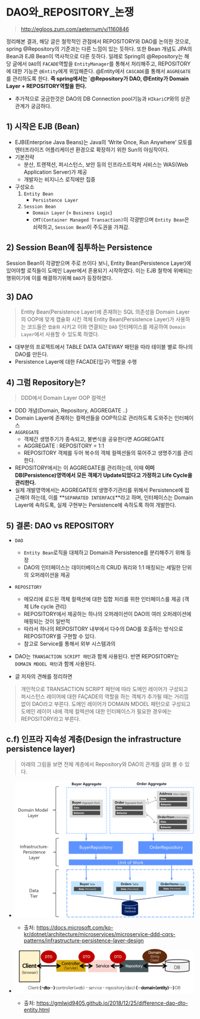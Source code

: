 # DAO와_REPOSITORY_논쟁
> http://egloos.zum.com/aeternum/v/1160846

정리해본 결과, 해당 글은 철학적인 관점에서 REPOSITORY와 DAO를 논의한 것으로, spring @Repository의 기준과는 다른 느낌이 있는 듯하다. 또한 Bean 개념도 JPA의 Bean과 EJB Bean이 역사적으로 다른 듯하다. 일례로 Spring의 @Repository는 해당 글에서 `DAO`의 `FACADE`역할을 `EntityManager`를 통해서 처리해주고, REPOSITORY에 대한 기능은 `@Entity`에게 위임해준다. @Entity에서 `CASCADE`를 통해서 `AGGREGATE`를 관리하도록 한다. **즉 spring에서는 `@Repository가 DAO, @Entity가 Domain Layer + REPOSITORY역할을 한다.**

- 추가적으로 궁금한것은 DAO의 DB Connection pool기능과 `HIkariCP`와의 상관관계가 궁금하다.

## 1) 시작은 EJB (Bean)
-  EJB(Enterprise Java Beans)는 Java의 ‘Write Once, Run Anywhere’ 모토를 엔터프라이즈 어플리케이션 환경으로 확장하기 위한 Sun의 야심작이다.
- 기본전략
    - 분산, 트랜잭션, 퍼시스턴스, 보안 등의 인프라스트럭쳐 서비스는 WAS(Web Application Server)가 제공
    - 개발자는 비지니스 로직에만 집중
- 구성요소
    1. `Entity Bean`
        - `Persistence Layer`
    2. `Session Bean`
        - `Domain Layer` (= `Business Logic`)
        - `CMT(Container Managed Transaction)`이 각광받으며 `Entity Bean`은 쇠락하고, `Session Bean`이 주도권을 가져감.

## 2) Session Bean에 침투하는 Persistence
Session Bean이 각광받으며 주로 쓰이다 보니, Entity Bean(Persistence Layer)에 있어야할 로직들이 도메인 Layer에서 혼용되기 시작하였다. 이는 EJB 철학에 위배되는 행위이기에 이를 해결하기위해 `DAO`가 등장하였다.

## 3) DAO
> Entity Bean(Persistence Layer)에 존재하는 SQL 의존성을 Domain Layer의 OOP에 맞게 캡슐화 시킨 객체
Entity Bean(Persistence Layer)가 사용하는 코드들은 `캡슐화` 시키고 이와 연결되는 `DAO` 인터페이스를 제공하여 `Domain Layer`에서 사용할 수 있도록 하였다. 

- 대부분의 프로젝트에서 TABLE DATA GATEWAY 패턴을 따라 테이블 별로 하나의 DAO를 만든다.
- Persistence Layer에 대한 FACADE(입구) 역할을 수행
## 4) 그럼 Repository는?
> DDD에서 Domain Layer OOP 컬렉션 

- DDD 개념(Domain, Repository, AGGREGATE ..)
- Domain Layer에 존재하는 컬렉션들을 OOP적으로 관리하도록 도와주는 인터페이스
- `AGGREGATE`
    - 객체간 생명주기가 종속되고, 불변식을 공유한다면 AGGREGATE
    - AGGREGATE : REPOSITORY = 1:1
    - REPOSITORY 객체를 두어 복수의 객체 컬렉션들의 묶어주고 생명주기를 관리한다.
- REPOSITORY에서는 이 AGGREGATE를 관리하는데, 이때 **이미 DB(Persistence)영역에서 모든 객체가 Update되었다고 가정하고 Life Cycle을 관리한다.**
- 실제 개발영역에서는 AGGREGATE의 생명주기관리를 위해서 Persistence에 접근해야 하는데, 이를 **`SEPARATED INTERFACE`**라고 하며, 인터페이스는 Domain Layer에 속하도록, 실제 구현부는 Persistence에 속하도록 하여 개발한다.

## 5) 결론: DAO vs REPOSITORY
- `DAO`
    - `Entity Bean`로직을 대체하고 Domain과 Persistence를 분리해주기 위해 등장
    - DAO의 인터페이스는 데이터베이스의 CRUD 쿼리와 1:1 매칭되는 세밀한 단위의 오퍼레이션을 제공

- `REPOSITORY`
    - 메모리에 로드된 객체 컬렉션에 대한 집합 처리를 위한 인터페이스를 제공 (객체 Life cycle 관리)
    - REPOSITORY에서 제공하는 하나의 오퍼레이션이 DAO의 여러 오퍼레이션에 매핑되는 것이 일반적
    -  따라서 하나의 REPOSITORY 내부에서 다수의 DAO를 호출하는 방식으로 REPOSITORY를 구현할 수 있다.
    - 참고로 Service를 통해서 외부 시스템과의 

- DAO는 `TRANSACTION SCRIPT 패턴`과 함께 사용된다. 반면 REPOSITORY는 `DOMAIN MDOEL 패턴`과 함께 사용된다. 
- 글 저자의 견해를 정리하면  

> 개인적으로 TRANSACTION SCRIPT 패턴에 따라 도메인 레이어가 구성되고 퍼시스턴스 레이어에 대한 FAÇADE의 역할을 하는 객체가 추가될 때는 거리낌 없이 DAO라고 부른다. 도메인 레이어가 DOMAIN MDOEL 패턴으로 구성되고 도메인 레이어 내에 객체 컬렉션에 대한 인터페이스가 필요한 경우에는 REPOSITORY라고 부른다.

## c.f) 인프라 지속성 계층(Design the infrastructure persistence layer)
> 아래의 그림을 보면 전체 계층에서 Repository와 DAO의 관계를 살펴 볼 수 있다.

- ![](./img_src/domain_repository.png)
    - 출처: https://docs.microsoft.com/ko-kr/dotnet/architecture/microservices/microservice-ddd-cqrs-patterns/infrastructure-persistence-layer-design


- ![](./img_src/spring-package-flow.png)
    - 출처: https://gmlwjd9405.github.io/2018/12/25/difference-dao-dto-entity.html